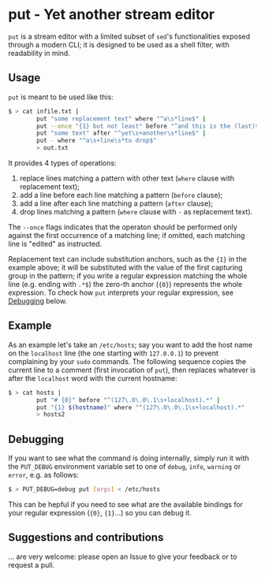 # put - Yet another stream editor

```put``` is a stream editor with a limited subset of ```sed```'s functionalities exposed through a modern CLI; it is designed to be used as a shell filter, with readability in mind.

## Usage

```put``` is meant to be used like this:

```bash
$ > cat infile.txt | 
        put "some replacement text" where "^a\s*line$" | 
        put --once "{1} but not least" before "^and this is the (last)$" |
        put "some text" after "^yet\s+another\s*line$" |         
        put - where "^a\s+line\s*to drop$"  
        > out.txt 
```

It provides 4 types of operations:
1. replace lines matching a pattern with other text (```where``` clause with replacement text);
2. add a line before each line matching a pattern (```before``` clause);
3. add a line after each line matching a pattern (```after``` clause);
4. drop lines matching a pattern (```where``` clause with ```-``` as replacement text).

The ```--once``` flags indicates that the operaton should be performed only against the first occurrence of a matching line; if omitted, each matching line is "edited" as instructed.

Replacement text can include substitution anchors, such as the ```{1}``` in the example above; it will be substituted with the value of the first capturing group in the pattern; if you write a regular expression matching the whole line (e.g. ending with ```.*$```) the zero-th anchor (```{0}```) represents the whole expression. To check how ```put``` interprets your regular expression, see [Debugging](#debugging) below.

## Example

As an example let's take an ```/etc/hosts```; say you want to add the host name on the ```localhost``` line (the one starting with ```127.0.0.1```) to prevent complaining by your ```sudo``` commands. The following sequence copies the current line to a comment (first invocation of ```put```), then replaces whatever is after the ```localhost``` word with the current hostname:

```bash
$ > cat hosts | 
        put "# {0}" before "^(127\.0\.0\.1\s+localhost).*" | 
        put "{1} $(hostname)" where "^(127\.0\.0\.1\s+localhost).*" 
        > hosts2
```

## <a name="debugging"></a>Debugging

If you want to see what the command is doing internally, simply run it with the ```PUT_DEBUG``` environment variable set to one of ```debug```, ```info```, ```warning``` or ```error```, e.g. as follows:

```bash
$ > PUT_DEBUG=debug put [args] < /etc/hosts
```

This can be hepful if you need to see what are the available bindings for your regular expression (```{0}```, ```{1}```...) so you can debug it. 

## Suggestions and contributions

... are very welcome: please open an Issue to give your feedback or to request a pull.
